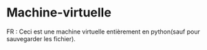 # Machine-virtuelle
FR : Ceci est une machine virtuelle entièrement en python(sauf pour sauvegarder les fichier).
